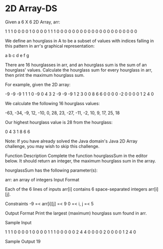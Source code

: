 # 2D Array-DS

Given a 6 X 6 2D Array, arr:

1 1 1 0 0 0
0 1 0 0 0 0
1 1 1 0 0 0
0 0 0 0 0 0
0 0 0 0 0 0
0 0 0 0 0 0

We define an hourglass in A to be a subset of values with indices falling in this pattern in arr's graphical representation:

a b c
  d
e f g

There are 16 hourglasses in arr, and an hourglass sum is the sum of an hourglass' values. Calculate the hourglass sum for every hourglass in arr, then print the maximum hourglass sum.

For example, given the 2D array:

-9 -9 -9  1 1 1 
 0 -9  0  4 3 2
-9 -9 -9  1 2 3
 0  0  8  6 6 0
 0  0  0 -2 0 0
 0  0  1  2 4 0

We calculate the following 16 hourglass values:

-63, -34, -9, 12, 
-10, 0, 28, 23, 
-27, -11, -2, 10, 
9, 17, 25, 18

Our highest hourglass value is 28 from the hourglass:

0 4 3
  1
8 6 6

Note: If you have already solved the Java domain's Java 2D Array challenge, you may wish to skip this challenge.

Function Description
Complete the function hourglassSum in the editor below. It should return an integer, the maximum hourglass sum in the array.

hourglassSum has the following parameter(s):

arr: an array of integers
Input Format

Each of the 6 lines of inputs arr[i] contains 6 space-separated integers arr[i][j].

Constraints
-9 =< arr[i][j] =< 9
0 =< i, j =< 5

Output Format
Print the largest (maximum) hourglass sum found in arr.

Sample Input

1 1 1 0 0 0
0 1 0 0 0 0
1 1 1 0 0 0
0 0 2 4 4 0
0 0 0 2 0 0
0 0 1 2 4 0

Sample Output
19

